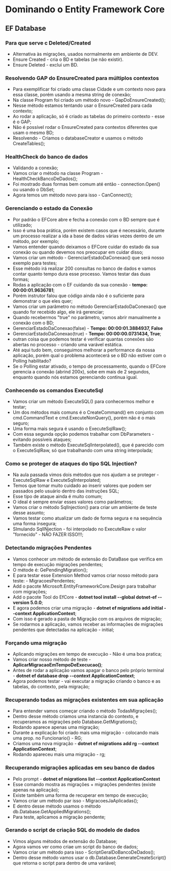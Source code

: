 # Dominando o Entity Framework Core

## EF Database

### Para que serve c Deleted/Created

- Alternativa às migrações, usados normalmente em ambiente de DEV.
- Ensure Created - cria o BD e tabelas (se não existir).
- Ensure Deleted - exclui um BD.

### Resolvendo GAP do EnsureCreated para múltiplos contextos

- Para exemplificar foi criado uma classe Cidade e um contexto novo para essa classe, porém usando a mesma string de conexão;
- Na classe Program foi criado um método novo - GapDoEnsureCreated();
- Nesse método estamos tentando usar o EnsureCreated para cada contexto;
- Ao rodar a aplicação, só é criado as tabelas do primeiro contexto - esse é o GAP;
- Não é possível rodar o EnsureCreated para contextos diferentes que usam o mesmo BD;
- Resolvendo - Criamos o databaseCreator e usamos o método CreateTables();

### HealthCheck do banco de dados

- Validando a conexão;
- Vamos criar o método na classe Program - HealthCheckBancoDeDados();
- Foi mostrado duas formas bem comum até então - connection.Open() ou usando o DbSet;
- Agora temos um método novo para isso - CanConnect();

### Gerenciando o estado da Conexão

- Por padrão o EFCore abre e fecha a conexão com o BD sempre que é utilizado;
- Isso é uma boa prática, porém existem casos que é necessário, durante um processo realizar a ida a base de dados várias vezes dentro de um método, por exemplo;
- Vamos entender quando deixamos o EFCore cuidar do estado da sua conexão ou quando devemos nos preocupar em cuidar disso;
- Vamos criar um método - GerenciarEstadoDaConexao() que será nosso exemplo para testes;
- Esse método irá realizar 200 consultas no banco de dados e vamos contar quanto tempo dura esse processo. Vamos testar das duas formas;
- Rodas a aplicação com o EF cuidando da sua conexão - **tempo: 00:00:01.9636781**;
- Porém instrutor falou que código ainda não é o suficiente para demonstrar o que eles quer;
- Vamos criar um parâmetro no método GerenciarEstadoDaConexao() que quando for recebido algo, ele irá gerenciar;
- Quando recebermos "true" no parâmetro, vamos abrir manualmente a conexão com o BD;
- GerenciarEstadoDaConexao(false) - **Tempo: 00:00:01.3884937, False**
- GerenciarEstadoDaConexao(true) - **Tempo: 00:00:00.0731434, True**;
- outran coisa que podemos testar é verificar quantas conexões são abertas no processo - criando uma varável estática.
- Até aqui tudo bem, conseguimos melhorar a performance da nossa aplicação, porém qual o problema acontecerá se o BD não estiver com o Polling habilitado?
- Se o Polling estar ativado, o tempo de processamento, quando o EFCore gerencia a conexão (abrind 200x), sobe em mais de 2 segundos, enquanto quando nós estamos gerenciando continua igual.

### Conhecendo os comandos ExecuteSql

- Vamos criar um método ExecuteSQL() para conhecermos melhor e testar;
- Um dos métodos mais comuns é  o CreateCommand() em conjunto com cmd.CommandText  e cmd.ExecuteNonQuery(), porém não é o mais seguro;
- Uma forma mais segura é usando o ExecuteSqlRaw();
- Com essa segunda opção podemos trabalhar com DbParameters - evitando possíveis ataques;
- Também existe o método ExecuteSqlInterpolated(), que é parecido com o ExecuteSqlRaw, só que trabalhando com uma string interpolada;

### Como se proteger de ataques do tipo SQL Injection?

- Na aula passada vimos dois métodos que nos ajudam a se proteger - ExecuteSqlRaw e ExecuteSqlInterpolated;
- Temos que tomar muito cuidado ao inserir valores que podem ser passados pelo usuário dentro das instruções SQL;
- Esse tipo de ataque ainda é muito comum;
- O ideal é sempre enviar esses valores como parâmetros;
- Vamos criar o método SqlInjection() para criar um ambiente de teste desse assunto;
- Vamos testar como atualizar um dado de forma segura e na sequência uma forma insegura;
- SImulando SqlINjection - foi interpolado no ExecuteRaw o valor "fornecido" - NÃO FAZER ISSO!!!;

### Detectando migrações Pendentes

- Vamos conhecer um método de extensão do DataBase que verifica em tempo de execução migrações pendentes;
- O métode é: GePendingMigration();
- E para testar esse Extension Method vamos criar nosso método para teste: - MigracoesPendentes;
- Add o pacote Microsoft.EntityFrameworkCore.Design para trabalhar com migrações;
- Add o pacote Tool do EfCore - **dotnet tool install --global dotnet-ef --version 5.0.0**;
- E agora podemos criar uma migração - **dotnet ef migrations add initial --context ApplicationContext**;
- Com isso é gerado a pasta de Migração com os arquivos de migração;
- Se rodarmos a aplicação, vamos receber as informações de migrações pendentes que detectadas na aplicação - initial;

### Forçando uma migração

- Aplicando migrações em tempo de execução - Não é uma boa pratica;
- Vamos criar nosso método de teste - **AplicarMigracaoEmTempoDeExecucao()**;
- Antes de rodar a aplicação vamos apagar o banco pelo próprio terminal - **dotnet ef database drop --context ApplicationContext**;
- Agora podemos testar - vai executar a migração criando o banco e as tabelas, do contexto, pela migração;

### Recuperando todas as migrações existentes em sua aplicação

- Para entender vamos começar criando o método TodasMIgrações();
- Dentro desse método criamos uma instancia do contexto, e recuperamos as migrações pelo Database.GetMigrations();
- Rodando aparece apenas uma migração;
- Durante a explicação foi criado mais uma migração - colocando mais uma prop. no Funcionario() - RG;
 - Criamos uma nova migração - **dotnet ef migrations add rg --context ApplicationContext**;
 - Rodando apareceu mais uma migração - rg;

### Recuperando migrações aplicadas em seu banco de dados

- Pelo prompt - **dotnet ef migrations list --context ApplicationContext**
- Esse comando mostra as migrações + migrações pendentes (existe apenas na aplicação);
- Existe também uma forma de recuperar em tempo de execução;
- Vamos criar um método par isso - MigracoesJaAplicadas();
- E dentro desse método usamos o método db.Database.GetAppliedMigrations();
- Para teste, aplicamos a migração pendente;

### Gerando o script de criação SQL do modelo de dados

- Vimos alguns métodos de extensão do Database;
- Agora vamos ver como criae um script do banco de dados;
- Vamos criar um método para isso - ScriptGeralDoBancoDeDados();
- Dentro desse método vamos usar o db.Database.GenerateCreateScript() que retorna o script para dentro de uma variável;
